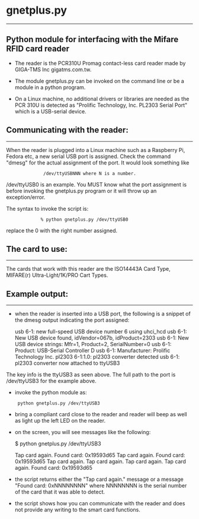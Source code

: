 # gnetplus.py
-------------

## Python module for interfacing with the Mifare RFID card reader

- The reader is the PCR310U Promag contact-less card reader made by 
GIGA-TMS Inc gigatms.com.tw.

- The module gnetplus.py can be invoked on the command line or 
be a module in a python program.

- On a Linux machine, no additional drivers or libraries are needed
as the PCR 310U is detected as "Prolific Technology, Inc. PL2303 Serial Port"
which is a USB-serial device.

## Communicating with the reader:
---------------------------------

When the reader is plugged into a Linux machine such as a Raspberry Pi,
Fedora etc, a new serial USB port is assigned.  Check the command "dmesg" 
for the actual assignment of the port.  It would look something like 

                  /dev/ttyUSBNNN where N is a number.  

/dev/ttyUSB0 is an example.  You MUST know what the port assignment 
is before invoking the gnetplus.py program or it will throw up an 
exception/error.

The syntax to invoke the script is:

                 % python gnetplus.py /dev/ttyUSB0

replace the 0 with the right number assigned.

## The card to use:
-------------------

The cards that work with this reader are the ISO14443A Card Type, 
MIFARE(r) Ultra-Light/1K/PRO Cart Types.

## Example output:
------------------

- when the reader is inserted into a USB port, the following is a snippet
  of the dmesg output indicating the port assigned:

  usb 6-1: new full-speed USB device number 6 using uhci_hcd
  usb 6-1: New USB device found, idVendor=067b, idProduct=2303
  usb 6-1: New USB device strings: Mfr=1, Product=2, SerialNumber=0
  usb 6-1: Product: USB-Serial Controller D
  usb 6-1: Manufacturer: Prolific Technology Inc. 
  pl2303 6-1:1.0: pl2303 converter detected
  usb 6-1: pl2303 converter now attached to ttyUSB3

The key info is the ttyUSB3 as seen above. The full path to the port is
/dev/ttyUSB3 for the example above.

- invoke the python module as:

       python gnetplus.py /dev/ttyUSB3

- bring a compliant card close to the reader and reader will beep as well as 
  light up the left LED on the reader.

- on the screen, you will see messages like the following:

   $ python gnetplus.py /dev/ttyUSB3

    Tap card again.
    Found card: 0x19593d65
    Tap card again.
    Found card: 0x19593d65
    Tap card again.
    Tap card again.
    Tap card again.
    Tap card again.
    Found card: 0x19593d65

- the script returns either the "Tap card again." message or a message
"Found card: 0xNNNNNNNN" where NNNNNNNN is the serial number of the card
that it was able to detect. 

- the script shows how you can communicate with the reader and does not
  provide any writing to the smart card functions. 


